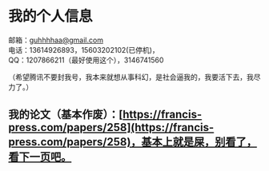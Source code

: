 # 我的个人信息

邮箱：guhhhhaa@gmail.com  
电话：13614926893，15603202102\(已停机\)，  
QQ：1207866211（最好使用这个），3146741560  
  
（希望腾讯不要封我号，我本来就想从事科幻，是社会逼我的，我要活下去，我尽力了。）

## 我的论文（基本作废）：[https://francis-press.com/papers/258](https://francis-press.com/papers/258)，基本上就是屎，别看了，看下一页吧。



